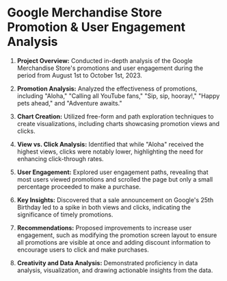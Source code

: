 # Google Merchandise Store Promotion & User Engagement Analysis
1. **Project Overview:** Conducted in-depth analysis of the Google Merchandise Store's promotions and user engagement during the period from August 1st to October 1st, 2023.

2. **Promotion Analysis:** Analyzed the effectiveness of promotions, including "Aloha," "Calling all YouTube fans," "Sip, sip, hooray!," "Happy pets ahead," and "Adventure awaits."

3. **Chart Creation:** Utilized free-form and path exploration techniques to create visualizations, including charts showcasing promotion views and clicks.

4. **View vs. Click Analysis:** Identified that while "Aloha" received the highest views, clicks were notably lower, highlighting the need for enhancing click-through rates.

5. **User Engagement:** Explored user engagement paths, revealing that most users viewed promotions and scrolled the page but only a small percentage proceeded to make a purchase.

6. **Key Insights:** Discovered that a sale announcement on Google's 25th Birthday led to a spike in both views and clicks, indicating the significance of timely promotions.

7. **Recommendations:** Proposed improvements to increase user engagement, such as modifying the promotion screen layout to ensure all promotions are visible at once and adding discount information to encourage users to click and make purchases.

8. **Creativity and Data Analysis:** Demonstrated proficiency in data analysis, visualization, and drawing actionable insights from the data.

